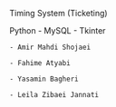 Timing System (Ticketing)

Python - MySQL - Tkinter

    - Amir Mahdi Shojaei
    
    - Fahime Atyabi

    - Yasamin Bagheri

    - Leila Zibaei Jannati

